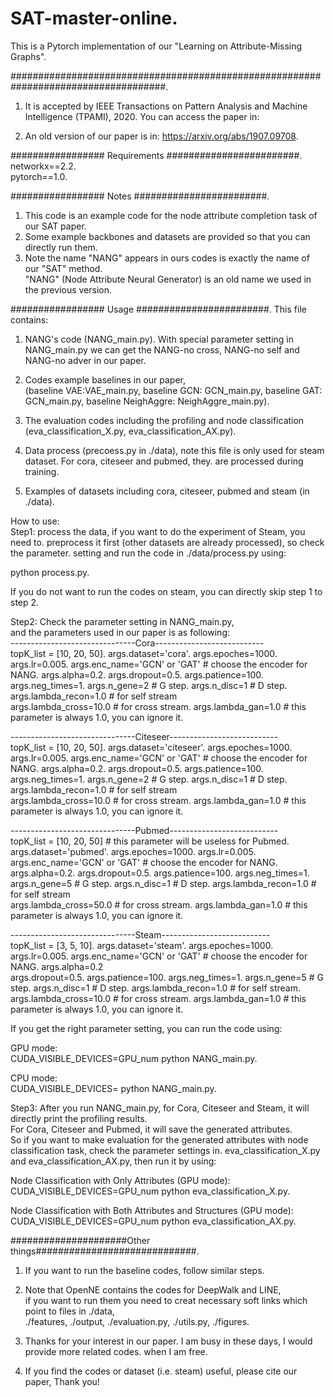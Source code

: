 # SAT-master-online. 
This is a Pytorch implementation of our "Learning on Attribute-Missing Graphs".  
 
 ####################################################################################. 
1. It is accepted by IEEE Transactions on Pattern Analysis and Machine Intelligence (TPAMI), 2020. 
You can access the paper in:   

2. An old version of our paper is in: https://arxiv.org/abs/1907.09708. 

################# Requirements ########################.   
networkx==2.2.   
pytorch==1.0.   

################# Notes ########################. 
1. This code is an example code for the node attribute completion task of our SAT paper.  
2. Some example backbones and datasets are provided so that you can directly run them.  
3. Note the name "NANG" appears in ours codes is exactly the name of our "SAT" method.  
"NANG" (Node Attribute Neural Generator) is an old name we used in the previous version.  

################# Usage ########################. 
This file contains:  
1. NANG's code (NANG_main.py). 
With special parameter setting in NANG_main.py we can get the NANG-no cross, NANG-no self and NANG-no adver in our paper. 

2. Codes example baselines in our paper,  
(baseline VAE:VAE_main.py, baseline GCN: GCN_main.py, baseline GAT: GCN_main.py, baseline NeighAggre: NeighAggre_main.py). 

3. The evaluation codes including the profiling and node classification (eva_classification_X.py, eva_classification_AX.py). 

4. Data process (precoess.py in ./data), note this file is only used for steam dataset. For cora, citeseer and pubmed, they. 
are processed during training.  

5. Examples of datasets including cora, citeseer, pubmed and steam (in ./data). 

How to use:  
Step1: process the data, if you want to do the experiment of Steam, you need to. 
preprocess it first (other datasets are already processed), so check the parameter. 
setting and run the code in ./data/process.py using:  

python process.py. 

If you do not want to run the codes on steam, you can directly skip step 1 to step 2.  

Step2: Check the parameter setting in NANG_main.py,   
and the parameters used in our paper is as following:  
-------------------------------Cora---------------------------  
topK_list = [10, 20, 50]. 
args.dataset='cora'. 
args.epoches=1000. 
args.lr=0.005. 
args.enc_name='GCN' or 'GAT' # choose the encoder for NANG. 
args.alpha=0.2. 
args.dropout=0.5. 
args.patience=100. 
args.neg_times=1. 
args.n_gene=2  # G step. 
args.n_disc=1  # D step. 
args.lambda_recon=1.0  # for self stream  
args.lambda_cross=10.0 # for cross stream. 
args.lambda_gan=1.0   # this parameter is always 1.0, you can ignore it. 

-------------------------------Citeseer---------------------------  
topK_list = [10, 20, 50]. 
args.dataset='citeseer'. 
args.epoches=1000. 
args.lr=0.005. 
args.enc_name='GCN' or 'GAT' # choose the encoder for NANG. 
args.alpha=0.2. 
args.dropout=0.5. 
args.patience=100. 
args.neg_times=1. 
args.n_gene=2  # G step. 
args.n_disc=1  # D step. 
args.lambda_recon=1.0  # for self stream    
args.lambda_cross=10.0 # for cross stream. 
args.lambda_gan=1.0   # this parameter is always 1.0, you can ignore it. 

-------------------------------Pubmed---------------------------  
topK_list = [10, 20, 50] # this parameter will be useless for Pubmed. 
args.dataset='pubmed'. 
args.epoches=1000. 
args.lr=0.005. 
args.enc_name='GCN' or 'GAT' # choose the encoder for NANG. 
args.alpha=0.2. 
args.dropout=0.5. 
args.patience=100. 
args.neg_times=1. 
args.n_gene=5  # G step. 
args.n_disc=1  # D step. 
args.lambda_recon=1.0  # for self stream  
args.lambda_cross=50.0 # for cross stream. 
args.lambda_gan=1.0   # this parameter is always 1.0, you can ignore it. 

-------------------------------Steam---------------------------  
topK_list = [3, 5, 10]. 
args.dataset='steam'. 
args.epoches=1000. 
args.lr=0.005. 
args.enc_name='GCN' or 'GAT' # choose the encoder for NANG. 
args.alpha=0.2  
args.dropout=0.5. 
args.patience=100. 
args.neg_times=1. 
args.n_gene=5  # G step. 
args.n_disc=1  # D step. 
args.lambda_recon=1.0  # for self stream. 
args.lambda_cross=10.0 # for cross stream. 
args.lambda_gan=1.0   # this parameter is always 1.0, you can ignore it. 

If you get the right parameter setting, you can run the code using:  

GPU mode:  
CUDA_VISIBLE_DEVICES=GPU_num python NANG_main.py.  

CPU mode:  
CUDA_VISIBLE_DEVICES=<space> python NANG_main.py. 

Step3: After you run NANG_main.py, for Cora, Citeseer and Steam, it will directly print the profiling results.  
For Cora, Citeseer and Pubmed, it will save the generated attributes.  
So if you want to make evaluation for the generated attributes with node classification task, check the parameter settings in. 
eva_classification_X.py and eva_classification_AX.py, then run it by using:  

Node Classification with Only Attributes (GPU mode):  
CUDA_VISIBLE_DEVICES=GPU_num python eva_classification_X.py. 

Node Classification with Both Attributes and Structures (GPU mode):  
CUDA_VISIBLE_DEVICES=GPU_num python eva_classification_AX.py. 

#####################Other things#############################. 
1. If you want to run the baseline codes, follow similar steps.  

2. Note that OpenNE contains the codes for DeepWalk and LINE,   
if you want to run them you need to creat necessary soft links which point to files in ./data,   
./features, ./output, ./evaluation.py, ./utils.py, ./figures. 

3. Thanks for your interest in our paper. I am busy in these days, I would provide more related codes. 
when I am free.  

4. If you find the codes or dataset (i.e. steam) useful, please cite our paper, Thank you!  
